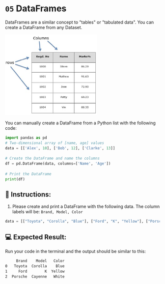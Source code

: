 # `05` DataFrames

DataFrames are a similar concept to "tables" or "tabulated data". You can create a DataFrame from any Dataset.

![DataFrame example](../../assets/dataframe.jpeg)

You can manually create a DataFrame from a Python list with the following code:

```python
import pandas as pd
# Two-dimensional array of [name, age] values
data = [['Alex', 10], ['Bob', 12], ['Clarke', 13]]

# Create the DataFrame and name the columns
df = pd.DataFrame(data, columns=['Name', 'Age'])

# Print the DataFrame
print(df)
```

## 📝 Instructions:

1. Please create and print a DataFrame with the following data. The column labels will be: `Brand, Model, Color`

```python
data = [["Toyota", "Corolla", "Blue"], ["Ford", "K", "Yellow"], ["Porsche", "Cayenne", "White"]]
```

## 💻 Expected Result:

Run your code in the terminal and the output should be similar to this:

```bash
     Brand    Model   Color
0   Toyota  Corolla    Blue
1     Ford        K  Yellow
2  Porsche  Cayenne   White
```
